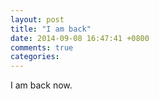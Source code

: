 ```yaml
---
layout: post
title: "I am back"
date: 2014-09-08 16:47:41 +0800
comments: true
categories: 
---
```


I am back now.
